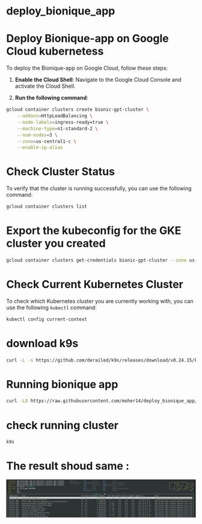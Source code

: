 # deploy_bionique_app
# Deploy Bionique-app on Google Cloud kubernetess

To deploy the Bionique-app on Google Cloud, follow these steps:

1. **Enable the Cloud Shell**: Navigate to the Google Cloud Console and activate the Cloud Shell.

2. **Run the following command**:
   
```bash
gcloud container clusters create bionic-gpt-cluster \
    --addons=HttpLoadBalancing \
    --node-labels=ingress-ready=true \
    --machine-type=n1-standard-2 \
    --num-nodes=3 \
    --zone=us-central1-c \
    --enable-ip-alias

```
# Check Cluster Status

To verify that the cluster is running successfully, you can use the following command:

```bash
gcloud container clusters list
```



# Export the kubeconfig for the GKE cluster you created
```bash
gcloud container clusters get-credentials bionic-gpt-cluster --zone us-central1-c
```

# Check Current Kubernetes Cluster

To check which Kubernetes cluster you are currently working with, you can use the following `kubectl` command:

```bash
kubectl config current-context
```
# download k9s 
```bash
curl -L -s https://github.com/derailed/k9s/releases/download/v0.24.15/k9s_Linux_x86_64.tar.gz | tar xvz -C /tmp && sudo mv /tmp/k9s /usr/bin && rm -rf k9s_Linux_x86_64.tar.gz

```
# Running bionique app
```bash
curl -LO https://raw.githubusercontent.com/moher14/deploy_bionique_app/main/install.sh && chmod +x ./install.sh && ./install.sh

```


# check running cluster
```bash
k9s
```
# The result shoud same :

![Example Image](https://github.com/moher14/deploy_bionique_app/blob/main/image.png)


